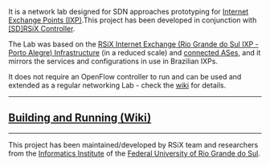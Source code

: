 
It is a network lab designed for SDN approaches prototyping for [Internet Exchange Points (IXP)](https://en.wikipedia.org/wiki/Internet_exchange_point).This project has been developed in conjunction with [\[SD\]RSiX Controller](https://bitbucket.org/sd-rsix/sd-rsix-controller/overview).

The Lab was based on the [RSiX Internet Exchange (Rio Grande do Sul IXP - Porto Alegre) Infrastructure](http://ix.br/adesao/rs/) (in a reduced scale) and [connected ASes](http://ix.br/particip/rs), and it mirrors the services and configurations in use in Brazilian IXPs.

It does not require an OpenFlow controller to run and can be used and extended as a regular networking Lab - check the [wiki](https://bitbucket.org/sd-rsix/sd-rsix-lab/wiki/Home) for details.

----------------------

## [Building and Running (Wiki)](https://bitbucket.org/sd-rsix/sd-rsix-lab/wiki/Home)

----------------------

This project has been maintained/developed by RSiX team and researchers from the [Informatics Institute](http://www.inf.ufrgs.br/site/) of the [Federal University of Rio Grande do Sul](http://www.ufrgs.br/english/home).
